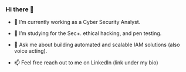 ### Hi there 👋

- 🔭 I’m currently working as a Cyber Security Analyst.

- 🌱 I’m studying for the Sec+. ethical hacking, and pen testing.

- 💬 Ask me about building automated and scalable IAM solutions (also voice acting).

- 📫 Feel free reach out to me on LinkedIn (link under my bio)
